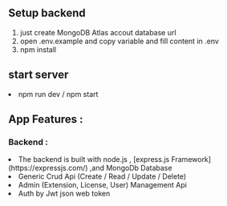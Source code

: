 ## Setup backend

1. just create MongoDB Atlas accout database url
2. open .env.example and copy variable and fill content in .env
3. npm install

## start server

<li> npm run dev / npm start </li>

## App Features :

### Backend :

<li> The backend is built with node.js , [express.js Framework](https://expressjs.com/) ,and MongoDb Database </li>
<li> Generic Crud Api (Create / Read / Update / Delete) </li>
<li> Admin (Extension, License, User) Management Api </li>
<li> Auth by Jwt json web token </li>
